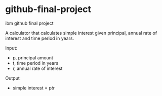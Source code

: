 # github-final-project
ibm github final project


A calculator that calculates simple interest given principal, annual rate of interest and time period in years.

Input:
   - p, principal amount
   - t, time period in years  
   - r, annual rate of interest
   
Output
   - simple interest = p*t*r
